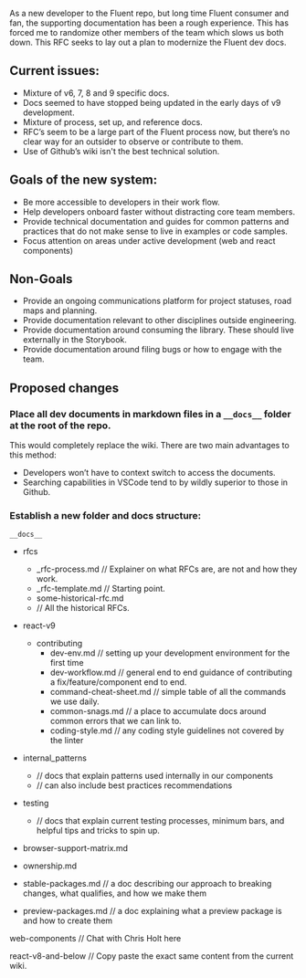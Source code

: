As a new developer to the Fluent repo, but long time Fluent consumer and fan, the supporting documentation has been a rough experience. This has forced me to randomize other members of the team which slows us both down. This RFC seeks to lay out a plan to modernize the Fluent dev docs.

## Current issues:

- Mixture of v6, 7, 8 and 9 specific docs.
- Docs seemed to have stopped being updated in the early days of v9 development.
- Mixture of process, set up, and reference docs.
- RFC’s seem to be a large part of the Fluent process now, but there’s no clear way for an outsider to observe or contribute to them.
- Use of Github’s wiki isn't the best technical solution.

## Goals of the new system:

- Be more accessible to developers in their work flow.
- Help developers onboard faster without distracting core team members.
- Provide technical documentation and guides for common patterns and practices that do not make sense to live in examples or code samples.
- Focus attention on areas under active development (web and react components)

## Non-Goals

- Provide an ongoing communications platform for project statuses, road maps and planning.
- Provide documentation relevant to other disciplines outside engineering.
- Provide documentation around consuming the library. These should live externally in the Storybook.
- Provide documentation around filing bugs or how to engage with the team.

## Proposed changes

### Place all dev documents in markdown files in a `__docs__` folder at the root of the repo.

This would completely replace the wiki. There are two main advantages to this method:

- Developers won’t have to context switch to access the documents.
- Searching capabilities in VSCode tend to by wildly superior to those in Github.

### Establish a new folder and docs structure:

`__docs__`

- rfcs

  - \_rfc-process.md // Explainer on what RFCs are, are not and how they work.
  - \_rfc-template.md // Starting point.
  - some-historical-rfc.md
  - // All the historical RFCs.

- react-v9
  - contributing
    - dev-env.md // setting up your development environment for the first time
    - dev-workflow.md // general end to end guidance of contributing a fix/feature/component end to end.
    - command-cheat-sheet.md // simple table of all the commands we use daily.
    - common-snags.md // a place to accumulate docs around common errors that we can link to.
    - coding-style.md // any coding style guidelines not covered by the linter
- internal_patterns
  - // docs that explain patterns used internally in our components
  - // can also include best practices recommendations
- testing
  - // docs that explain current testing processes, minimum bars, and helpful tips and tricks to spin up.
- browser-support-matrix.md
- ownership.md
- stable-packages.md // a doc describing our approach to breaking changes, what qualifies, and how we make them
- preview-packages.md // a doc explaining what a preview package is and how to create them

web-components
// Chat with Chris Holt here

react-v8-and-below
// Copy paste the exact same content from the current wiki.
